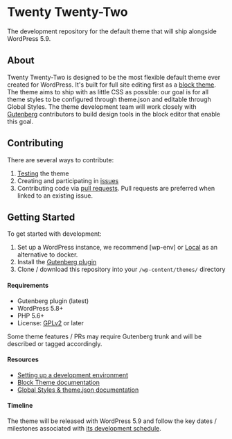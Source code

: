 # Twenty Twenty-Two
The development repository for the default theme that will ship alongside WordPress 5.9. 

## About
Twenty Twenty-Two is designed to be the most flexible default theme ever created for WordPress. It's built for full site editing first as a [block theme](https://developer.wordpress.org/block-editor/how-to-guides/themes/block-theme-overview/). The theme aims to ship with as little CSS as possible: our goal is for all theme styles to be configured through theme.json and editable through Global Styles. The theme development team will work closely with [Gutenberg](https://github.com/wordpress/gutenberg) contributors to build design tools in the block editor that enable this goal. 

## Contributing
There are several ways to contribute: 

1. [Testing](#getting-started) the theme
2. Creating and participating in [issues](https://github.com/WordPress/twentytwentytwo/issues)
3. Contributing code via [pull requests](https://github.com/WordPress/twentytwentytwo/pulls). Pull requests are preferred when linked to an existing issue.

## Getting Started
To get started with development:

1. Set up a WordPress instance, we recommend [wp-env] or [Local](https://localwp.com/) as an alternative to docker.
2. Install the [Gutenberg plugin](https://wordpress.org/plugins/gutenberg/)
3. Clone / download this repository into your `/wp-content/themes/` directory

#### Requirements
- Gutenberg plugin (latest)  
- WordPress 5.8+
- PHP 5.6+
- License: [GPLv2](http://www.gnu.org/licenses/gpl-2.0.html) or later 

Some theme features / PRs may require Gutenberg trunk and will be described or tagged accordingly. 

#### Resources
- [Setting up a development environment](https://developer.wordpress.org/block-editor/handbook/tutorials/devenv/)
- [Block Theme documentation](https://developer.wordpress.org/block-editor/how-to-guides/themes/block-theme-overview)
- [Global Styles & theme.json documentation](https://developer.wordpress.org/block-editor/how-to-guides/themes/theme-json/)

#### Timeline
The theme will be released with WordPress 5.9 and follow the key dates / milestones associated with [its development schedule](https://make.wordpress.org/core/5-9). 
